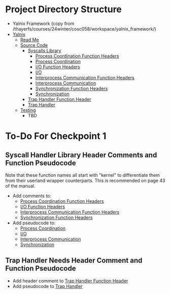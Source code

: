 # Project Directory Structure

- Yalnix Framework (copy from /thayerfs/courses/24winter/cosc058/workspace/yalnix_framework/)
- [Yalnix](./)
  - [Read Me](./README.md)
  - [Source Code](./src/)
    - [Syscalls Library](./src/syscall_handlers/)
      - [Process Coordination Function Headers](./src/syscall_handlers/process_coordination.h)
      - [Process Coordination](./src/syscall_handlers/process_coordination.c)
      - [I/O Function Headers](./src/syscall_handlers/input_output.h)
      - [I/O](./src/syscall_handlers/input_output.c)
      - [Interprocess Communication Function Headers](./src/syscall_handlers/ipc.h)
      - [Interprocess Communication](./src/syscall_handlers/ipc.c)
      - [Synchronization Function Headers](./src/syscall_handlers/synchronization.h)
      - [Synchronization](./src/syscall_handlers/synchronization.c)
    - [Trap Handler Function Header](./src/trap_handler.h)
    - [Trap Handler](./src/trap_handler.c)
  - [Testing](./tests/)
    - TBD

# To-Do For Checkpoint 1

## Syscall Handler Library Header Comments and Function Pseudocode

Note that these function names all start with "kernel" to differentiate them from their userland wrapper counterparts. This is recommended on page 43 of the manual.

- Add comments to:
  - [Process Coordination Function Headers](./src/syscall_handlers/process_coordination.h)
  - [I/O Function Headers](./src/syscall_handlers/input_output.h)
  - [Interprocess Communication Function Headers](./src/syscall_handlers/ipc.h)
  - [Synchronization Function Headers](./src/syscall_handlers/synchronization.h)
- Add pseudocode to:
  - [Process Coordination](./src/syscall_handlers/process_coordination.c)
  - [I/O](./src/syscall_handlers/input_output.c)
  - [Interprocess Communication](./src/syscall_handlers/ipc.c)
  - [Synchronization](./src/syscall_handlers/synchronization.c)

## Trap Handler Needs Header Comment and Function Pseudocode

- Add header comment to [Trap Handler Function Header](./src/trap_handler.h)
- Add pseudocode to [Trap Handler](./src/trap_handler.c)
